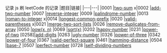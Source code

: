 记录 js 刷 leetCode 的记录
|题目|链接|
|---|---|
|0001 |[two-sum](./1-two-sum.js)
x|0002 |[add-two-number](./2-add-two-number.js)
|0007 |[reverse-integer](./7-reverse-Integer.js)
|0009 |[palindrome-number](./9-palindrome-number.js)
|0013 |[roman-to-integer](./13-roman-to-integer.js)
x|0014 |[longest-common-prefix](./14-longest-common-prefix.js)
|0020 |[valid-parentheses](./20-valid-parentheses.js)
x|0021 |[merge-two-sort-lists](./21-merge-two-sorted-lists.js)
|0026 |[remove-duplicates-from-array](./26-remove-duplicates-from-sorted-array.js)
|0050 |[pow(x, n)](./50-pow(x,n).js)
|0069 |[sqrt(x)](./69-sqrt(x).js)
|0202 |[happy-number](./202-happy-number.js)
|0231 |[power-of-two](./0231-power-of-two.js)
[0258]|[add-digits]('./258-add-digits.js)
|0263 |[ugly-number](./263-ugly-number.js)
|0326 |[power-of-three](./326-power-of-three.js)
|0342 |[power-of-four](./342-power-of-four.js)
|0367 |[valid-perfect-square](./367-valid-perfect-square.js)
|0461 |[hamming-distance](./461-hamming-distance.js)
|0504 |[base-7](./504-base-7.js)
|0507 |[perfect-number](./507-perfect-number.js)
[0728 |[self-dividing-numbers](./728-self-dividing-numbers.js)